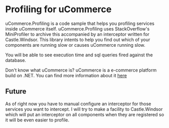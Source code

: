 # Profiling for uCommerce


uCommerce.Profiling is a code sample that helps you profiling services inside uCommerce itself. 
uCommerce.Profiling uses StackOverflow's MiniProfiler to archive this
accompanied by an interceptor written for Castle.Windsor. This library intents to help you
find out which of your components are running slow or causes uCommerce running slow. 

You will be able to see execution time and sql queries fired against the database.

Don't know what uCommerce is? 
uCommerce is a e-commerce platform build on .NET. 
You can find more information about it [here](http://www.ucommerce.net/ "uCommerce")

## Future

As of right now you have to manual configure an interceptor for those services you want to intercept. I will try to make a
facility to Castle.Windsor which will put an interceptor on all components when they are registered so it will be
even easier to profile.